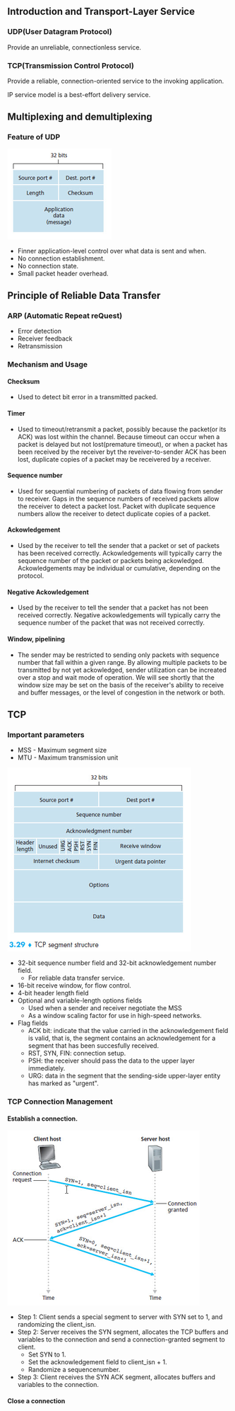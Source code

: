 ## Introduction and Transport-Layer Service

### UDP(User Datagram Protocol)  
Provide an unreliable, connectionless service.  

### TCP(Transmission Control Protocol)
Provide a reliable, connection-oriented service to the invoking application.  

IP service model is a best-effort delivery service.

## Multiplexing and demultiplexing

### Feature of UDP

![UDP Segment Structure](images/udp_segment_structure.jpg)

- Finner application-level control over what data is sent and when.  
- No connection establishment.
- No connection state.
- Small packet header overhead.


## Principle of Reliable Data Transfer

### ARP (Automatic Repeat reQuest)

- Error detection
- Receiver feedback
- Retransmission

### Mechanism and Usage

#### Checksum

- Used to detect bit error in a transmitted packed.

#### Timer
- Used to timeout/retransmit a packet, possibly because the packet(or its ACK) was lost within the channel. Because timeout can occur when a packet is delayed but not lost(premature timeout), or when a packet has been received by the receiver byt the reveiver-to-sender ACK has been lost, duplicate copies of a packet may be receivered by a receiver.

#### Sequence number
- Used for sequential numbering of packets of data flowing from sender to receiver. Gaps in the sequence numbers of received packets allow the receiver to detect a packet lost. Packet with duplicate sequence numbers allow the receiver to detect duplicate copies of a packet.

#### Ackowledgement
- Used by the receiver to tell the sender that a packet or set of packets has been received correctly. Ackowledgements will typically carry the sequence number of the packet or packets being ackowledged. Ackowledgements may be individual or cumulative, depending on the protocol.

#### Negative Ackowledgement
- Used by the receiver to tell the sender that a packet has not been received correctly. Negative ackowledgements will typically carry the sequence number of the packet that was not received correctly.

#### Window, pipelining
- The sender may be restricted to sending only packets with sequence number that fall within a given range. By allowing multiple packets to be transmitted by not yet ackowledged, sender utilization can be increated over a stop and wait mode of operation. We will see shortly that the window size may be set on the basis of the receiver's ability to receive and buffer messages, or the level of congestion in the network or both.

## TCP

### Important parameters
- MSS - Maximum segment size
- MTU - Maximum transmission unit

![TCP Segment Structure](images/tcp_segment_structure.jpg)

- 32-bit sequence number field and 32-bit acknowledgement number field. 
    - For reliable data transfer service.
- 16-bit receive window, for flow control.
- 4-bit header length field
- Optional and variable-length options fields
    - Used when a sender and receiver negotiate the MSS 
    - As a window scaling factor for use in high-speed networks.
- Flag fields
    - ACK bit: indicate that the value carried in the acknowledgement field is valid, that is, the segment contains an acknowledgement for a segment that has been succesfully received.
    - RST, SYN, FIN: connection setup.
    - PSH: the receiver should pass the data to the upper layer immediately.
    - URG: data in the segment that the sending-side upper-layer entity has marked as "urgent". 

### TCP Connection Management

#### Establish a connection.
![TCP Three Way Handshake](images/TCP_three_way_handshake.jpg)
- Step 1: Client sends a special segment to server with SYN set to 1, and randomizing the client_isn.
- Step 2: Server receives the SYN segment, allocates the TCP buffers and variables to the connection and send a connection-granted segment to client.
    - Set SYN to 1.
    - Set the acknowledgement field to client_isn + 1.
    - Randomize a sequencenumber.
- Step 3: Client receives the SYN ACK segment, allocates buffers and variables to the connection.

#### Close a connection
